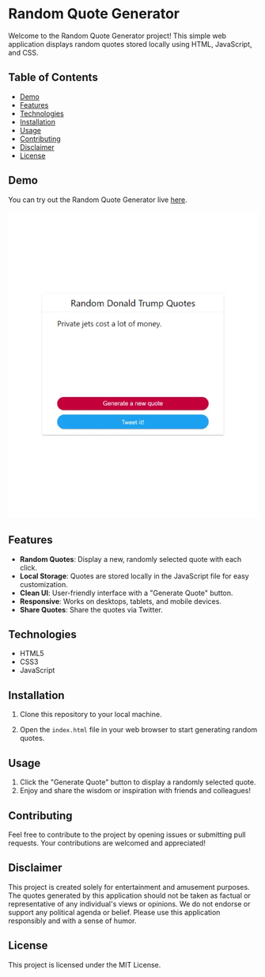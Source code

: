 # Random Quote Generator

Welcome to the Random Quote Generator project! This simple web application displays random quotes stored locally using HTML, JavaScript, and CSS.

## Table of Contents
- [Demo](#demo)
- [Features](#features)
- [Technologies](#technologies)
- [Installation](#installation)
- [Usage](#usage)
- [Contributing](#contributing)
- [Disclaimer](#disclaimer)
- [License](#license)

## Demo
You can try out the Random Quote Generator live [here](https://jonatantech.github.io/random-quote-generator/).

![Quote Generator Screenshot](demo-quote-generator.webp)

## Features
- **Random Quotes**: Display a new, randomly selected quote with each click.
- **Local Storage**: Quotes are stored locally in the JavaScript file for easy customization.
- **Clean UI**: User-friendly interface with a "Generate Quote" button.
- **Responsive**: Works on desktops, tablets, and mobile devices.
- **Share Quotes**: Share the quotes via Twitter.

## Technologies
- HTML5
- CSS3
- JavaScript

## Installation
1. Clone this repository to your local machine.

2. Open the `index.html` file in your web browser to start generating random quotes.

## Usage
1. Click the "Generate Quote" button to display a randomly selected quote.
2. Enjoy and share the wisdom or inspiration with friends and colleagues!

## Contributing
Feel free to contribute to the project by opening issues or submitting pull requests. Your contributions are welcomed and appreciated!

## Disclaimer
This project is created solely for entertainment and amusement purposes. The quotes generated by this application should not be taken as factual or representative of any individual's views or opinions. We do not endorse or support any political agenda or belief. Please use this application responsibly and with a sense of humor.

## License
This project is licensed under the MIT License.
